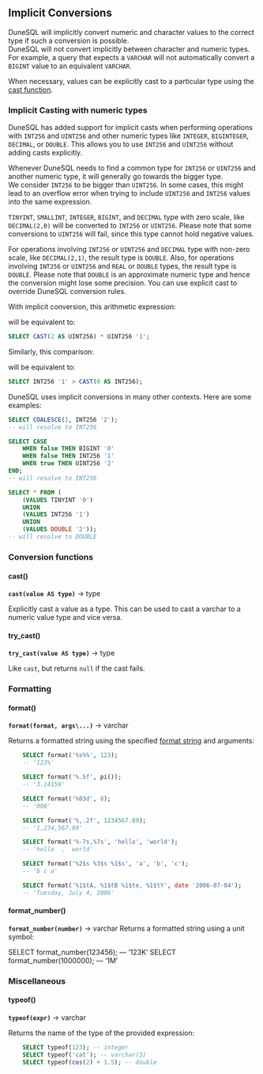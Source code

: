 ## Implicit Conversions

DuneSQL will implicitly convert numeric and character values to the correct type if such a conversion is possible.  
DuneSQL will not convert implicitly between character and numeric types.  
For example, a query that expects a `VARCHAR` will not automatically convert a `BIGINT` value to an equivalent `VARCHAR`.

When necessary, values can be explicitly cast to a particular type using the [cast function](https://docs.dune.com/query-engine/Functions-and-operators/conversion#cast).

### Implicit Casting with numeric types

DuneSQL has added support for implicit casts when performing operations with `INT256` and `UINT256` and other numeric types like `INTEGER`, `BIGINTEGER`, `DECIMAL`, or `DOUBLE`. This allows you to use `INT256` and `UINT256` without adding casts explicitly.

Whenever DuneSQL needs to find a common type for `INT256` or `UINT256` and another numeric type, it will generally go towards the bigger type.  
We consider `INT256` to be bigger than `UINT256`. In some cases, this might lead to an overflow error when trying to include `UINT256` and `INT256` values into the same expression.

`TINYINT`, `SMALLINT`, `INTEGER`, `BIGINT`, and `DECIMAL` type with zero scale, like `DECIMAL(2,0)` will be converted to `INT256` or `UINT256`. Please note that some conversions to `UINT256` will fail, since this type cannot hold negative values.

For operations involving `INT256` or `UINT256` and `DECIMAL` type with non-zero scale, like `DECIMAL(2,1)`, the result type is `DOUBLE`. Also, for operations involving `INT256` or `UINT256` and `REAL` or `DOUBLE` types, the result type is `DOUBLE`. Please note that `DOUBLE` is an approximate numeric type and hence the conversion might lose some precision. You can use explicit cast to override DuneSQL conversion rules.

With implicit conversion, this arithmetic expression:

will be equivalent to:

```sql
SELECT CAST(2 AS UINT256) * UINT256 '1';
```

Similarly, this comparison:

will be equivalent to:

```sql
SELECT INT256 '1' > CAST(0 AS INT256);
```

DuneSQL uses implicit conversions in many other contexts. Here are some examples:

```sql
SELECT COALESCE(1, INT256 '2');
-- will resolve to INT256
```

```sql
SELECT CASE 
    WHEN false THEN BIGINT '0' 
    WHEN false THEN INT256 '1' 
    WHEN true THEN UINT256 '2' 
END;
-- will resolve to INT256
```

```sql
SELECT * FROM (
    (VALUES TINYINT '0') 
    UNION 
    (VALUES INT256 '1') 
    UNION 
    (VALUES DOUBLE '2'));
-- will resolve to DOUBLE
```

### Conversion functions

#### cast()

**`cast(value AS type)`** → type

Explicitly cast a value as a type. This can be used to cast a varchar to a numeric value type and vice versa.

#### try\_cast()

**`try_cast(value AS type)`** → type

Like `cast`, but returns `null` if the cast fails.

### Formatting

#### format()

**`format(format, args\...)`** → varchar

Returns a formatted string using the specified [format string](https://docs.oracle.com/en/java/javase/17/docs/api-referencejava.base/java/util/Formatter.html#syntax) and arguments:

```sql
    SELECT format('%s%%', 123);
    -- '123%'

    SELECT format('%.5f', pi());
    -- '3.14159'

    SELECT format('%03d', 8);
    -- '008'

    SELECT format('%,.2f', 1234567.89);
    -- '1,234,567.89'

    SELECT format('%-7s,%7s', 'hello', 'world');
    -- 'hello  ,  world'

    SELECT format('%2$s %3$s %1$s', 'a', 'b', 'c');
    -- 'b c a'

    SELECT format('%1$tA, %1$tB %1$te, %1$tY', date '2006-07-04');
    -- 'Tuesday, July 4, 2006'
```

#### format\_number()

**`format_number(number)`** → varchar Returns a formatted string using a unit symbol:

SELECT format\_number(123456); — ‘123K’ SELECT format\_number(1000000); — ‘1M’

### Miscellaneous

#### typeof()

**`typeof(expr)`** → varchar

Returns the name of the type of the provided expression:

```sql
    SELECT typeof(123); -- integer
    SELECT typeof('cat'); -- varchar(3)
    SELECT typeof(cos(2) + 1.5); -- double
```